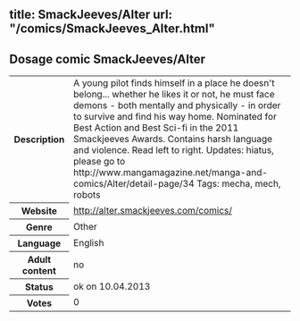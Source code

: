 title: SmackJeeves/Alter
url: "/comics/SmackJeeves_Alter.html"
---
Dosage comic SmackJeeves/Alter
-----------------------------------------

<table class="comicinfo">
<tr>
<th>Description</th><td>A young pilot finds himself in a place he doesn't belong... whether he likes it or not, he must face demons - both mentally and physically - in order to survive and find his way home. Nominated for Best Action and Best Sci-fi in the 2011 Smackjeeves Awards. Contains harsh language and violence. Read left to right. Updates: hiatus, please go to http://www.mangamagazine.net/manga-and-comics/Alter/detail-page/34 Tags: mecha, mech, robots</td>
</tr>
<tr>
<th>Website</th><td><a href="http://alter.smackjeeves.com/comics/">http://alter.smackjeeves.com/comics/</a></td>
</tr>
<tr>
<th>Genre</th><td>Other</td>
</tr>
<tr>
<th>Language</th><td>English</td>
</tr>
<tr>
<th>Adult content</th><td>no</td>
</tr>
<tr>
<th>Status</th><td>ok on 10.04.2013</td>
</tr>
<tr>
<th>Votes</th><td>0</div></td>
</tr>
</table>
